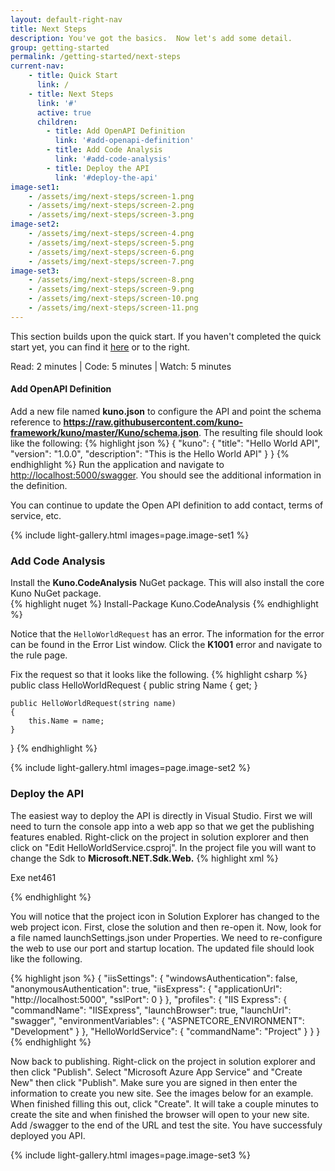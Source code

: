 ```yaml
---
layout: default-right-nav
title: Next Steps
description: You've got the basics.  Now let's add some detail.
group: getting-started
permalink: /getting-started/next-steps
current-nav:
    - title: Quick Start
      link: /        
    - title: Next Steps
      link: '#'
      active: true
      children:
        - title: Add OpenAPI Definition
          link: '#add-openapi-definition'
        - title: Add Code Analysis
          link: '#add-code-analysis'
        - title: Deploy the API
          link: '#deploy-the-api'
image-set1:
    - /assets/img/next-steps/screen-1.png
    - /assets/img/next-steps/screen-2.png
    - /assets/img/next-steps/screen-3.png
image-set2:
    - /assets/img/next-steps/screen-4.png
    - /assets/img/next-steps/screen-5.png
    - /assets/img/next-steps/screen-6.png
    - /assets/img/next-steps/screen-7.png
image-set3:
    - /assets/img/next-steps/screen-8.png
    - /assets/img/next-steps/screen-9.png
    - /assets/img/next-steps/screen-10.png
    - /assets/img/next-steps/screen-11.png
---
```


This section builds upon the quick start.  If you haven't completed the quick start yet, you can find it [here](/) or to the right.

Read: 2 minutes | Code: 5 minutes | Watch: 5 minutes

#### Add OpenAPI Definition
Add a new file named **kuno.json** to configure the API and point the schema reference to **https://raw.githubusercontent.com/kuno-framework/kuno/master/Kuno/schema.json**.  The
resulting file should look like the following:
{% highlight json %}
{
  "kuno": {
    "title": "Hello World API",
    "version": "1.0.0",
    "description": "This is the Hello World API"
  }
}
{% endhighlight %}
Run the application and navigate to [http://localhost:5000/swagger](http://localhost:5000/swagger).  You should see 
the additional information in the definition.

You can continue to update the Open API definition to add contact, terms of service, etc.

{% include light-gallery.html images=page.image-set1 %}

### Add Code Analysis
Install the **Kuno.CodeAnalysis** NuGet package.  This will also install the core Kuno NuGet package.  
{% highlight nuget %}
Install-Package Kuno.CodeAnalysis
{% endhighlight %}

Notice that the ```HelloWorldRequest``` has an error.  The information for the error can be found in the Error List window.
Click the **K1001** error and navigate to the rule page.

Fix the request so that it looks like the following.
{% highlight csharp %}
public class HelloWorldRequest
{
    public string Name { get; }

    public HelloWorldRequest(string name)
    {
        this.Name = name;
    }
}
{% endhighlight %}

{% include light-gallery.html images=page.image-set2 %}

### Deploy the API

The easiest way to deploy the API is directly in Visual Studio.  First we will need to turn the console app into a 
web app so that we get the publishing features enabled.  Right-click on the project in solution explorer and 
then click on "Edit HelloWorldService.csproj".  In the project file you will want to change the Sdk to **Microsoft.NET.Sdk.Web.**
{% highlight xml %}
<Project Sdk="Microsoft.NET.Sdk.Web">

  <PropertyGroup>
    <OutputType>Exe</OutputType>
    <TargetFramework>net461</TargetFramework>
  </PropertyGroup>

  <ItemGroup>
    <PackageReference Include="Kuno.Aspnetcore" Version="0.0.2" />
    <PackageReference Include="Kuno.CodeAnalysis" Version="0.0.2" />
  </ItemGroup>

  <ProjectExtensions><VisualStudio><UserProperties kuno_1json__JSONSchema="https://github.com/kuno-framework/kuno/raw/master/Kuno/schema.json" /></VisualStudio></ProjectExtensions>

</Project>
{% endhighlight %}

You will notice that the project icon in Solution Explorer has changed to the web project icon.  First, close the solution and then re-open it.  Now, look for a 
file named launchSettings.json under Properties.  We need to re-configure the web to use our port and startup location.  The updated file should look like the following.

{% highlight json %}
{
  "iisSettings": {
    "windowsAuthentication": false,
    "anonymousAuthentication": true,
    "iisExpress": {
      "applicationUrl": "http://localhost:5000",
      "sslPort": 0
    }
  },
  "profiles": {
    "IIS Express": {
      "commandName": "IISExpress",
      "launchBrowser": true,
      "launchUrl": "swagger",
      "environmentVariables": {
        "ASPNETCORE_ENVIRONMENT": "Development"
      }
    },
    "HelloWorldService": {
      "commandName": "Project"
    }
  }
}
{% endhighlight %}

Now back to publishing.  Right-click on the project in solution explorer and then click "Publish".  Select "Microsoft Azure App Service" and "Create New" then click "Publish".  Make sure you are signed in then enter the information
to create you new site.  See the images below for an example.  When finished filling this out, click "Create".  It will
take a couple minutes to create the site and when finished the browser will open to your new site.  Add /swagger to the end of the URL
and test the site.  You have successfuly deployed you API.

{% include light-gallery.html images=page.image-set3 %}